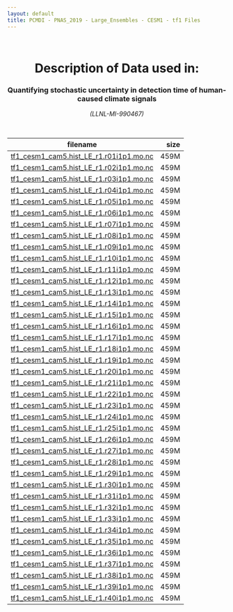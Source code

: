 ```yaml
---
layout: default
title: PCMDI - PNAS_2019 - Large_Ensembles - CESM1 - tf1 Files
---
```


<br>
<center>
    <p>
        <h1>Description of Data used in:</h1>
        <h3>Quantifying stochastic uncertainty in detection time of human-caused climate signals</h3>
    </p>
    <p><em>(LLNL-MI-990467)</em></p>
</center>
<br>

filename | size
   ---   | ---:
[tf1_cesm1_cam5.hist_LE_r1.r01i1p1.mo.nc]({{site.baseurl}}/climate-data/PNAS_2019/Large_Ensembles/CESM1/tf1/tf1_cesm1_cam5.hist_LE_r1.r01i1p1.mo.nc) | 459M
[tf1_cesm1_cam5.hist_LE_r1.r02i1p1.mo.nc]({{site.baseurl}}/climate-data/PNAS_2019/Large_Ensembles/CESM1/tf1/tf1_cesm1_cam5.hist_LE_r1.r02i1p1.mo.nc) | 459M
[tf1_cesm1_cam5.hist_LE_r1.r03i1p1.mo.nc]({{site.baseurl}}/climate-data/PNAS_2019/Large_Ensembles/CESM1/tf1/tf1_cesm1_cam5.hist_LE_r1.r03i1p1.mo.nc) | 459M
[tf1_cesm1_cam5.hist_LE_r1.r04i1p1.mo.nc]({{site.baseurl}}/climate-data/PNAS_2019/Large_Ensembles/CESM1/tf1/tf1_cesm1_cam5.hist_LE_r1.r04i1p1.mo.nc) | 459M
[tf1_cesm1_cam5.hist_LE_r1.r05i1p1.mo.nc]({{site.baseurl}}/climate-data/PNAS_2019/Large_Ensembles/CESM1/tf1/tf1_cesm1_cam5.hist_LE_r1.r05i1p1.mo.nc) | 459M
[tf1_cesm1_cam5.hist_LE_r1.r06i1p1.mo.nc]({{site.baseurl}}/climate-data/PNAS_2019/Large_Ensembles/CESM1/tf1/tf1_cesm1_cam5.hist_LE_r1.r06i1p1.mo.nc) | 459M
[tf1_cesm1_cam5.hist_LE_r1.r07i1p1.mo.nc]({{site.baseurl}}/climate-data/PNAS_2019/Large_Ensembles/CESM1/tf1/tf1_cesm1_cam5.hist_LE_r1.r07i1p1.mo.nc) | 459M
[tf1_cesm1_cam5.hist_LE_r1.r08i1p1.mo.nc]({{site.baseurl}}/climate-data/PNAS_2019/Large_Ensembles/CESM1/tf1/tf1_cesm1_cam5.hist_LE_r1.r08i1p1.mo.nc) | 459M
[tf1_cesm1_cam5.hist_LE_r1.r09i1p1.mo.nc]({{site.baseurl}}/climate-data/PNAS_2019/Large_Ensembles/CESM1/tf1/tf1_cesm1_cam5.hist_LE_r1.r09i1p1.mo.nc) | 459M
[tf1_cesm1_cam5.hist_LE_r1.r10i1p1.mo.nc]({{site.baseurl}}/climate-data/PNAS_2019/Large_Ensembles/CESM1/tf1/tf1_cesm1_cam5.hist_LE_r1.r10i1p1.mo.nc) | 459M
[tf1_cesm1_cam5.hist_LE_r1.r11i1p1.mo.nc]({{site.baseurl}}/climate-data/PNAS_2019/Large_Ensembles/CESM1/tf1/tf1_cesm1_cam5.hist_LE_r1.r11i1p1.mo.nc) | 459M
[tf1_cesm1_cam5.hist_LE_r1.r12i1p1.mo.nc]({{site.baseurl}}/climate-data/PNAS_2019/Large_Ensembles/CESM1/tf1/tf1_cesm1_cam5.hist_LE_r1.r12i1p1.mo.nc) | 459M
[tf1_cesm1_cam5.hist_LE_r1.r13i1p1.mo.nc]({{site.baseurl}}/climate-data/PNAS_2019/Large_Ensembles/CESM1/tf1/tf1_cesm1_cam5.hist_LE_r1.r13i1p1.mo.nc) | 459M
[tf1_cesm1_cam5.hist_LE_r1.r14i1p1.mo.nc]({{site.baseurl}}/climate-data/PNAS_2019/Large_Ensembles/CESM1/tf1/tf1_cesm1_cam5.hist_LE_r1.r14i1p1.mo.nc) | 459M
[tf1_cesm1_cam5.hist_LE_r1.r15i1p1.mo.nc]({{site.baseurl}}/climate-data/PNAS_2019/Large_Ensembles/CESM1/tf1/tf1_cesm1_cam5.hist_LE_r1.r15i1p1.mo.nc) | 459M
[tf1_cesm1_cam5.hist_LE_r1.r16i1p1.mo.nc]({{site.baseurl}}/climate-data/PNAS_2019/Large_Ensembles/CESM1/tf1/tf1_cesm1_cam5.hist_LE_r1.r16i1p1.mo.nc) | 459M
[tf1_cesm1_cam5.hist_LE_r1.r17i1p1.mo.nc]({{site.baseurl}}/climate-data/PNAS_2019/Large_Ensembles/CESM1/tf1/tf1_cesm1_cam5.hist_LE_r1.r17i1p1.mo.nc) | 459M
[tf1_cesm1_cam5.hist_LE_r1.r18i1p1.mo.nc]({{site.baseurl}}/climate-data/PNAS_2019/Large_Ensembles/CESM1/tf1/tf1_cesm1_cam5.hist_LE_r1.r18i1p1.mo.nc) | 459M
[tf1_cesm1_cam5.hist_LE_r1.r19i1p1.mo.nc]({{site.baseurl}}/climate-data/PNAS_2019/Large_Ensembles/CESM1/tf1/tf1_cesm1_cam5.hist_LE_r1.r19i1p1.mo.nc) | 459M
[tf1_cesm1_cam5.hist_LE_r1.r20i1p1.mo.nc]({{site.baseurl}}/climate-data/PNAS_2019/Large_Ensembles/CESM1/tf1/tf1_cesm1_cam5.hist_LE_r1.r20i1p1.mo.nc) | 459M
[tf1_cesm1_cam5.hist_LE_r1.r21i1p1.mo.nc]({{site.baseurl}}/climate-data/PNAS_2019/Large_Ensembles/CESM1/tf1/tf1_cesm1_cam5.hist_LE_r1.r21i1p1.mo.nc) | 459M
[tf1_cesm1_cam5.hist_LE_r1.r22i1p1.mo.nc]({{site.baseurl}}/climate-data/PNAS_2019/Large_Ensembles/CESM1/tf1/tf1_cesm1_cam5.hist_LE_r1.r22i1p1.mo.nc) | 459M
[tf1_cesm1_cam5.hist_LE_r1.r23i1p1.mo.nc]({{site.baseurl}}/climate-data/PNAS_2019/Large_Ensembles/CESM1/tf1/tf1_cesm1_cam5.hist_LE_r1.r23i1p1.mo.nc) | 459M
[tf1_cesm1_cam5.hist_LE_r1.r24i1p1.mo.nc]({{site.baseurl}}/climate-data/PNAS_2019/Large_Ensembles/CESM1/tf1/tf1_cesm1_cam5.hist_LE_r1.r24i1p1.mo.nc) | 459M
[tf1_cesm1_cam5.hist_LE_r1.r25i1p1.mo.nc]({{site.baseurl}}/climate-data/PNAS_2019/Large_Ensembles/CESM1/tf1/tf1_cesm1_cam5.hist_LE_r1.r25i1p1.mo.nc) | 459M
[tf1_cesm1_cam5.hist_LE_r1.r26i1p1.mo.nc]({{site.baseurl}}/climate-data/PNAS_2019/Large_Ensembles/CESM1/tf1/tf1_cesm1_cam5.hist_LE_r1.r26i1p1.mo.nc) | 459M
[tf1_cesm1_cam5.hist_LE_r1.r27i1p1.mo.nc]({{site.baseurl}}/climate-data/PNAS_2019/Large_Ensembles/CESM1/tf1/tf1_cesm1_cam5.hist_LE_r1.r27i1p1.mo.nc) | 459M
[tf1_cesm1_cam5.hist_LE_r1.r28i1p1.mo.nc]({{site.baseurl}}/climate-data/PNAS_2019/Large_Ensembles/CESM1/tf1/tf1_cesm1_cam5.hist_LE_r1.r28i1p1.mo.nc) | 459M
[tf1_cesm1_cam5.hist_LE_r1.r29i1p1.mo.nc]({{site.baseurl}}/climate-data/PNAS_2019/Large_Ensembles/CESM1/tf1/tf1_cesm1_cam5.hist_LE_r1.r29i1p1.mo.nc) | 459M
[tf1_cesm1_cam5.hist_LE_r1.r30i1p1.mo.nc]({{site.baseurl}}/climate-data/PNAS_2019/Large_Ensembles/CESM1/tf1/tf1_cesm1_cam5.hist_LE_r1.r30i1p1.mo.nc) | 459M
[tf1_cesm1_cam5.hist_LE_r1.r31i1p1.mo.nc]({{site.baseurl}}/climate-data/PNAS_2019/Large_Ensembles/CESM1/tf1/tf1_cesm1_cam5.hist_LE_r1.r31i1p1.mo.nc) | 459M
[tf1_cesm1_cam5.hist_LE_r1.r32i1p1.mo.nc]({{site.baseurl}}/climate-data/PNAS_2019/Large_Ensembles/CESM1/tf1/tf1_cesm1_cam5.hist_LE_r1.r32i1p1.mo.nc) | 459M
[tf1_cesm1_cam5.hist_LE_r1.r33i1p1.mo.nc]({{site.baseurl}}/climate-data/PNAS_2019/Large_Ensembles/CESM1/tf1/tf1_cesm1_cam5.hist_LE_r1.r33i1p1.mo.nc) | 459M
[tf1_cesm1_cam5.hist_LE_r1.r34i1p1.mo.nc]({{site.baseurl}}/climate-data/PNAS_2019/Large_Ensembles/CESM1/tf1/tf1_cesm1_cam5.hist_LE_r1.r34i1p1.mo.nc) | 459M
[tf1_cesm1_cam5.hist_LE_r1.r35i1p1.mo.nc]({{site.baseurl}}/climate-data/PNAS_2019/Large_Ensembles/CESM1/tf1/tf1_cesm1_cam5.hist_LE_r1.r35i1p1.mo.nc) | 459M
[tf1_cesm1_cam5.hist_LE_r1.r36i1p1.mo.nc]({{site.baseurl}}/climate-data/PNAS_2019/Large_Ensembles/CESM1/tf1/tf1_cesm1_cam5.hist_LE_r1.r36i1p1.mo.nc) | 459M
[tf1_cesm1_cam5.hist_LE_r1.r37i1p1.mo.nc]({{site.baseurl}}/climate-data/PNAS_2019/Large_Ensembles/CESM1/tf1/tf1_cesm1_cam5.hist_LE_r1.r37i1p1.mo.nc) | 459M
[tf1_cesm1_cam5.hist_LE_r1.r38i1p1.mo.nc]({{site.baseurl}}/climate-data/PNAS_2019/Large_Ensembles/CESM1/tf1/tf1_cesm1_cam5.hist_LE_r1.r38i1p1.mo.nc) | 459M
[tf1_cesm1_cam5.hist_LE_r1.r39i1p1.mo.nc]({{site.baseurl}}/climate-data/PNAS_2019/Large_Ensembles/CESM1/tf1/tf1_cesm1_cam5.hist_LE_r1.r39i1p1.mo.nc) | 459M
[tf1_cesm1_cam5.hist_LE_r1.r40i1p1.mo.nc]({{site.baseurl}}/climate-data/PNAS_2019/Large_Ensembles/CESM1/tf1/tf1_cesm1_cam5.hist_LE_r1.r40i1p1.mo.nc) | 459M